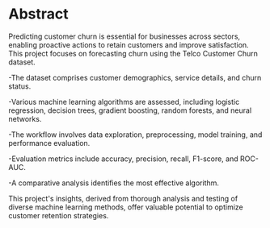 # Abstract
Predicting customer churn is essential for businesses across sectors, enabling proactive actions to retain customers and improve satisfaction. This project focuses on forecasting churn using the Telco Customer Churn dataset.

-The dataset comprises customer demographics, service details, and churn status.

-Various machine learning algorithms are assessed, including logistic regression, decision trees, gradient boosting, random forests, and neural networks.

-The workflow involves data exploration, preprocessing, model training, and performance evaluation.

-Evaluation metrics include accuracy, precision, recall, F1-score, and ROC-AUC.

-A comparative analysis identifies the most effective algorithm.

This project's insights, derived from thorough analysis and testing of diverse machine learning methods, offer valuable potential to optimize customer retention strategies.
